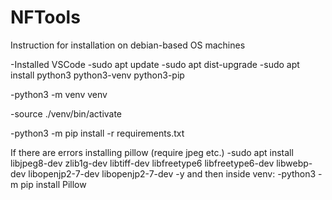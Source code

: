 # NFTools

Instruction for installation on debian-based OS machines

-Installed VSCode
-sudo apt update
-sudo apt dist-upgrade
-sudo apt install python3 python3-venv python3-pip

-python3 -m venv venv 

-source ./venv/bin/activate

-python3 -m pip install -r requirements.txt

If there are errors installing pillow (require jpeg etc.)
-sudo apt install libjpeg8-dev zlib1g-dev libtiff-dev libfreetype6 libfreetype6-dev libwebp-dev libopenjp2-7-dev libopenjp2-7-dev -y
and then inside venv:
-python3 -m pip install Pillow
